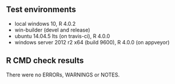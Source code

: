 ## Test environments

* local windows 10, R 4.0.2
* win-builder (devel and release)
* ubuntu 14.04.5 lts (on travis-ci), R 4.0.0
* windows server 2012 r2 x64 (build 9600), R 4.0.0 (on appveyor)

## R CMD check results

There were no ERRORs, WARNINGS or NOTES.
